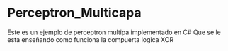 # Perceptron_Multicapa

Este es un ejemplo de perceptron multipa implementado en C# 
Que se le esta enseñando como funciona la compuerta logica XOR